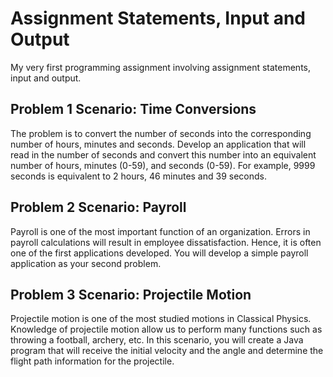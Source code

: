 # Assignment Statements, Input and Output
My very first programming assignment involving assignment statements, input and output.

## Problem 1 Scenario: Time Conversions

The problem is to convert the number of seconds into the corresponding number of hours, minutes and seconds. Develop an application that will read in the number of seconds and convert this number into an equivalent number of hours, minutes (0-59), and seconds (0-59). For example, 9999 seconds is equivalent to 2 hours, 46 minutes and 39 seconds.

## Problem 2 Scenario: Payroll

Payroll is one of the most important function of an organization. Errors in payroll calculations will result in employee dissatisfaction.  Hence, it is often one of the first applications developed. You will develop a simple payroll application as your second problem.

## Problem 3 Scenario: Projectile Motion

Projectile motion is one of the most studied motions in Classical Physics. Knowledge of projectile motion allow us to perform many functions such as throwing a football, archery, etc. In this scenario, you will create a Java program that will receive the initial velocity and the angle and determine the flight path information for the projectile.
